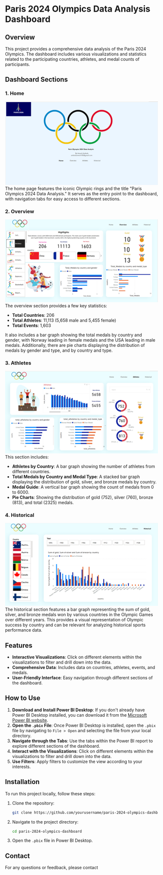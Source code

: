 # Paris 2024 Olympics Data Analysis Dashboard

## Overview

This project provides a comprehensive data analysis of the Paris 2024 Olympics. The dashboard includes various visualizations and statistics related to the participating countries, athletes, and medal counts of participants.

## Dashboard Sections

### 1. Home

![Home](o1.png)
The home page features the iconic Olympic rings and the title "Paris Olympics 2024 Data Analysis." It serves as the entry point to the dashboard, with navigation tabs for easy access to different sections.

### 2. Overview

![Overview](o2.png)
The overview section provides a few key statistics:

- **Total Countries**: 206
- **Total Athletes**: 11,113 (5,658 male and 5,455 female)
- **Total Events**: 1,603

It also includes a bar graph showing the total medals by country and gender, with Norway leading in female medals and the USA leading in male medals. Additionally, there are pie charts displaying the distribution of medals by gender and type, and by country and type.

### 3. Athletes

![Athletes](o3.png)
This section includes:

- **Athletes by Country**: A bar graph showing the number of athletes from different countries.
- **Total Medals by Country and Medal Type**: A stacked bar graph displaying the distribution of gold, silver, and bronze medals by country.
- **Medal Guide**: A vertical bar graph showing the count of medals from 0 to 6000.
- **Pie Charts**: Showing the distribution of gold (752), silver (760), bronze (813), and total (2325) medals.

### 4. Historical

![Historical](o4.png)
The historical section features a bar graph representing the sum of gold, silver, and bronze medals won by various countries in the Olympic Games over different years. This provides a visual representation of Olympic success by country and can be relevant for analyzing historical sports performance data.

## Features

- **Interactive Visualizations**: Click on different elements within the visualizations to filter and drill down into the data.
- **Comprehensive Data**: Includes data on countries, athletes, events, and medals.
- **User-Friendly Interface**: Easy navigation through different sections of the dashboard.

## How to Use

1. **Download and Install Power BI Desktop**: If you don't already have Power BI Desktop installed, you can download it from the [Microsoft Power BI website](https://powerbi.microsoft.com/desktop/).
2. **Open the `.pbix` File**: Once Power BI Desktop is installed, open the `.pbix` file by navigating to `File > Open` and selecting the file from your local directory.
3. **Navigate through the Tabs**: Use the tabs within the Power BI report to explore different sections of the dashboard.
4. **Interact with the Visualizations**: Click on different elements within the visualizations to filter and drill down into the data.
5. **Use Filters**: Apply filters to customize the view according to your interests.

## Installation

To run this project locally, follow these steps:

1. Clone the repository:
   ```bash
   git clone https://github.com/yourusername/paris-2024-olympics-dashboard.git
   ```
2. Navigate to the project directory:
   ```bash
   cd paris-2024-olympics-dashboard
   ```
3. Open the `.pbix` file in Power BI Desktop.

## Contact

For any questions or feedback, please contact
